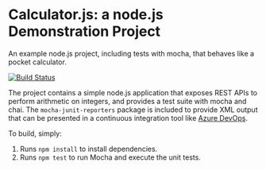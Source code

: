 Calculator.js: a node.js Demonstration Project
==============================================
An example node.js project, including tests with mocha, that behaves like
a pocket calculator.

[![Build Status](https://musa-mkhwanazi.visualstudio.com/Integrating%20External%20Source%20Control%20with%20Azure%20Pipelines/_apis/build/status%2Fmusa-sanza.calculator?branchName=master)](https://musa-mkhwanazi.visualstudio.com/Integrating%20External%20Source%20Control%20with%20Azure%20Pipelines/_build/latest?definitionId=11&branchName=master)

The project contains a simple node.js application that exposes REST APIs
to perform arithmetic on integers, and provides a test suite with mocha
and chai.  The `mocha-junit-reporters` package is included to provide XML
output that can be presented in a continuous integration tool like
[Azure DevOps](https://azure.com/devops).

To build, simply:

1. Runs `npm install` to install dependencies.
2. Runs `npm test` to run Mocha and execute the unit tests.

